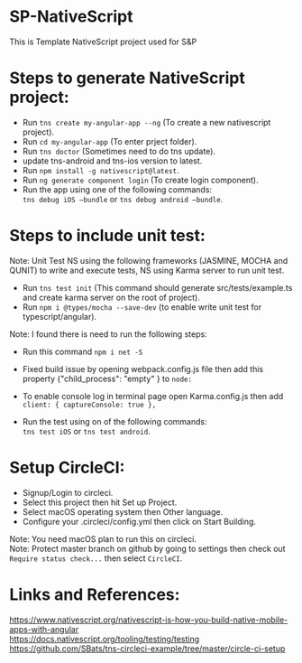 # SP-NativeScript
This is Template NativeScript project used for S&amp;P

# Steps to generate NativeScript project:  

- Run ```tns create my-angular-app --ng``` (To create a new nativescript project).
- Run ```cd my-angular-app``` (To enter prject folder).
- Run ```tns doctor``` (Sometimes need to do tns update).
- update tns-android and tns-ios version to latest.
- Run ```npm install -g nativescript@latest```.
- Run ```ng generate component login``` (To create login component).
- Run the app using one of the following commands:  
```tns debug iOS —bundle```     or    ```tns debug android —bundle```.  

# Steps to include unit test:  
Note: Unit Test NS using the following frameworks (JASMINE, MOCHA and QUNIT) to write and execute tests, NS using Karma server to run unit test.  

- Run ```tns test init```  (This command should generate src/tests/example.ts and create karma server on the root of project).
- Run ```npm i @types/mocha --save-dev``` (to enable write unit test for typescript/angular).

Note: I found there is need to run the following steps:  
- Run this command ```npm i net -S```
- Fixed build issue by opening webpack.config.js file then add this property {"child_process": "empty" } to ```node:```  
- To enable console log in terminal page open Karma.config.js then add ```client: {
      captureConsole: true
    },```   

- Run the test using on of the following commands:  
```tns test iOS```     or    ```tns test android```.  

# Setup CircleCI:  
- Signup/Login to circleci.
- Select this project then hit Set up Project.
- Select macOS operating system then Other language.
- Configure your .circleci/config.yml then click on Start Building.  

Note: You need macOS plan to run this on circleci.  
Note: Protect master branch on github by going to settings then check out ```Require status check...``` then select ```CircleCI```.  

# Links and References:  
https://www.nativescript.org/nativescript-is-how-you-build-native-mobile-apps-with-angular  
https://docs.nativescript.org/tooling/testing/testing
https://github.com/SBats/tns-circleci-example/tree/master/circle-ci-setup
